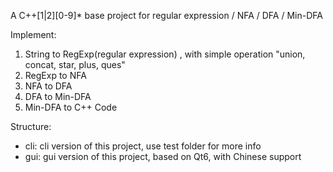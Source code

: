 A C++[1|2][0-9]* base project for regular expression / NFA / DFA / Min-DFA

Implement:
1. String to RegExp(regular expression) , with simple operation "union, concat, star, plus, ques"
2. RegExp to NFA
3. NFA to DFA
4. DFA to Min-DFA
5. Min-DFA to C++ Code

Structure:
- cli:
  cli version of this project, use test folder for more info
- gui:
  gui version of this project, based on Qt6, with Chinese support